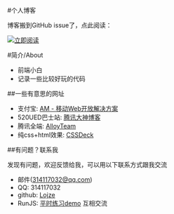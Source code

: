 #个人博客

博客搬到GitHub issue了，点此阅读：

<p><a href="https://github.com/Lojze/Lojze.github.io/issues"><img src="https://cloud.githubusercontent.com/assets/1231359/13027636/6fdae1a6-d291-11e5-9126-68bd3d2ed778.png" alt="立即阅读" style="max-width:100%;"></a></p>

#简介/About

*  前端小白  
*  记录一些比较好玩的代码

##一些有意思的网址

*  支付宝: [AM - 移动Web开放解决方案](http://am-team.github.io/amg/dev-exp-doc.html)
*  520UED巴士站: [腾讯大神博客](http://www.520ued.com/)
*  腾讯全端: [AlloyTeam](http://www.alloyteam.com/)
*  纯css+html效果: [CSSDeck](http://cssdeck.com)

##有问题？联系我  

发现有问题，欢迎反馈给我，可以用以下联系方式跟我交流

* 邮件(314117032@qq.com)
* QQ: 314117032
* github: [Lojze](https://github.com/Lojze)
* RunJS: [平时练习demo](http://runjs.cn/detail/azvlsrpq) 互相交流
